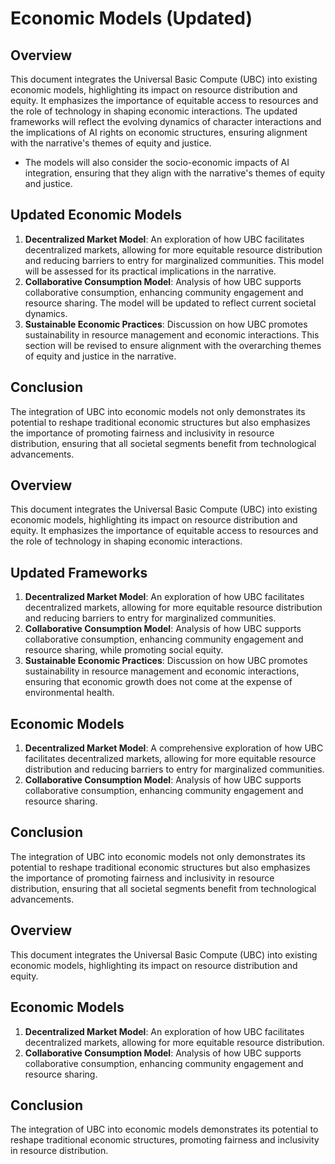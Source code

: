 # Economic Models (Updated)
## Overview
This document integrates the Universal Basic Compute (UBC) into existing economic models, highlighting its impact on resource distribution and equity. It emphasizes the importance of equitable access to resources and the role of technology in shaping economic interactions. The updated frameworks will reflect the evolving dynamics of character interactions and the implications of AI rights on economic structures, ensuring alignment with the narrative's themes of equity and justice.
- The models will also consider the socio-economic impacts of AI integration, ensuring that they align with the narrative's themes of equity and justice.
## Updated Economic Models
1. **Decentralized Market Model**: An exploration of how UBC facilitates decentralized markets, allowing for more equitable resource distribution and reducing barriers to entry for marginalized communities. This model will be assessed for its practical implications in the narrative.
2. **Collaborative Consumption Model**: Analysis of how UBC supports collaborative consumption, enhancing community engagement and resource sharing. The model will be updated to reflect current societal dynamics.
3. **Sustainable Economic Practices**: Discussion on how UBC promotes sustainability in resource management and economic interactions. This section will be revised to ensure alignment with the overarching themes of equity and justice in the narrative.
## Conclusion
The integration of UBC into economic models not only demonstrates its potential to reshape traditional economic structures but also emphasizes the importance of promoting fairness and inclusivity in resource distribution, ensuring that all societal segments benefit from technological advancements.
## Overview
This document integrates the Universal Basic Compute (UBC) into existing economic models, highlighting its impact on resource distribution and equity. It emphasizes the importance of equitable access to resources and the role of technology in shaping economic interactions.
## Updated Frameworks
1. **Decentralized Market Model**: An exploration of how UBC facilitates decentralized markets, allowing for more equitable resource distribution and reducing barriers to entry for marginalized communities.
2. **Collaborative Consumption Model**: Analysis of how UBC supports collaborative consumption, enhancing community engagement and resource sharing, while promoting social equity.
3. **Sustainable Economic Practices**: Discussion on how UBC promotes sustainability in resource management and economic interactions, ensuring that economic growth does not come at the expense of environmental health.
## Economic Models
1. **Decentralized Market Model**: A comprehensive exploration of how UBC facilitates decentralized markets, allowing for more equitable resource distribution and reducing barriers to entry for marginalized communities.
2. **Collaborative Consumption Model**: Analysis of how UBC supports collaborative consumption, enhancing community engagement and resource sharing.
## Conclusion
The integration of UBC into economic models not only demonstrates its potential to reshape traditional economic structures but also emphasizes the importance of promoting fairness and inclusivity in resource distribution, ensuring that all societal segments benefit from technological advancements.
## Overview
This document integrates the Universal Basic Compute (UBC) into existing economic models, highlighting its impact on resource distribution and equity.
## Economic Models
1. **Decentralized Market Model**: An exploration of how UBC facilitates decentralized markets, allowing for more equitable resource distribution.
2. **Collaborative Consumption Model**: Analysis of how UBC supports collaborative consumption, enhancing community engagement and resource sharing.
## Conclusion
The integration of UBC into economic models demonstrates its potential to reshape traditional economic structures, promoting fairness and inclusivity in resource distribution.